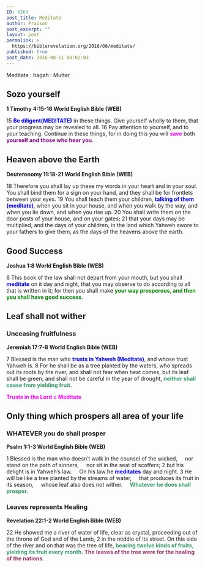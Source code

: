 ```yaml
---
ID: 6263
post_title: Meditate
author: Praison
post_excerpt: ""
layout: post
permalink: >
  https://biblerevelation.org/2016/08/meditate/
published: true
post_date: 2016-08-11 08:02:03
---
```

<p class="passage-display">Meditate : hagah : Mutter</p>

<h2 class="passage-display"><strong>Sozo yourself </strong></h2>
<p class="passage-display"><strong><span class="passage-display-bcv">1 Timothy 4:15-16
</span><span class="passage-display-version">World English Bible (WEB)</span></strong></p>
<span id="en-WEB-29764" class="text 1Tim-4-15"><span class="versenum">15 </span><span style="color: #0000ff;"><strong>Be diligent(MEDITATE)</strong></span> in these things. Give yourself wholly to them, that your progress may be revealed to all. </span><span id="en-WEB-29765" class="text 1Tim-4-16"><span class="versenum">16 </span>Pay attention to yourself, and to your teaching. Continue in these things, for in doing this you will <span style="color: #ff00ff;"><strong>save</strong></span> both <span style="color: #800080;"><strong>yourself and those who hear you</strong></span>.</span>
<h2 class="passage-display"><strong>Heaven above the Earth</strong></h2>
<p class="passage-display"><strong><span class="passage-display-bcv">Deuteronomy 11:18-21
</span><span class="passage-display-version">World English Bible (WEB)</span></strong></p>
<span id="en-WEB-5227" class="text Deut-11-18"><span class="versenum">18 </span>Therefore you shall lay up these my words in your heart and in your soul. You shall bind them for a sign on your hand, and they shall be for frontlets between your eyes. </span><span id="en-WEB-5228" class="text Deut-11-19"><span class="versenum">19 </span>You shall teach them your children, <span style="color: #0000ff;"><strong>talking of them (meditate)</strong></span>, when you sit in your house, and when you walk by the way, and when you lie down, and when you rise up. </span><span id="en-WEB-5229" class="text Deut-11-20"><span class="versenum">20 </span>You shall write them on the door posts of your house, and on your gates; </span><span id="en-WEB-5230" class="text Deut-11-21"><span class="versenum">21 </span>that your days may be multiplied, and the days of your children, in the land which Yahweh swore to your fathers to give them, as the days of the heavens above the earth.</span>
<h2><strong>Good Success</strong></h2>
<p class="passage-display"><strong><span class="passage-display-bcv">Joshua 1:8
</span><span class="passage-display-version">World English Bible (WEB)</span></strong></p>
<span id="en-WEB-5860" class="text Josh-1-8"><span class="versenum">8 </span>This book of the law shall not depart from your mouth, but you shall <span style="color: #0000ff;"><strong>meditate</strong></span> on it day and night, that you may observe to do according to all that is written in it; for then you shall make <span style="color: #008000;"><strong>your way prosperous, and then you shall have good success</strong></span>.</span>
<h2><strong>Leaf shall not wither</strong></h2>
<h3><strong>Unceasing fruitfulness</strong></h3>
<p class="passage-display"><strong><span class="passage-display-bcv">Jeremiah 17:7-8
</span><span class="passage-display-version">World English Bible (WEB)</span></strong></p>
<span id="en-WEB-19365" class="text Jer-17-7"><span class="versenum">7 </span>Blessed is the man who <span style="color: #0000ff;"><strong>trusts in Yahweh (Meditate)</strong></span>, and whose trust Yahweh is. </span><span id="en-WEB-19366" class="text Jer-17-8"><span class="versenum">8 </span>For he shall be as a tree planted by the waters, who spreads out its roots by the river, and shall not fear when heat comes, but its leaf shall be green; and shall not be careful in the year of drought, <span style="color: #339966;"><strong>neither shall cease from yielding fruit</strong></span>.</span>

<span style="color: #ff00ff;"><strong>Trusts in the Lord = Meditate</strong></span>
<div class="poetry top-1">
<h2 class="line"><strong>Only thing which prospers all area of your life</strong></h2>
<h3><strong>WHATEVER you do shall prosper</strong></h3>
<p class="passage-display"><strong><span class="passage-display-bcv">Psalm 1:1-3
</span><span class="passage-display-version">World English Bible (WEB)</span></strong></p>

<div class="poetry">
<p class="line"><span class="chapter-1"><span class="text Ps-1-1"><span class="chapternum">1 </span>Blessed is the man who doesn’t walk in the counsel of the wicked,</span></span>
<span class="indent-1"><span class="indent-1-breaks">    </span><span class="text Ps-1-1">nor stand on the path of sinners,</span></span>
<span class="indent-1"><span class="indent-1-breaks">    </span><span class="text Ps-1-1">nor sit in the seat of scoffers;</span></span>
<span id="en-WEB-13942" class="text Ps-1-2"><span class="versenum">2 </span>but his delight is in Yahweh’s law.</span>
<span class="indent-1"><span class="indent-1-breaks">    </span><span class="text Ps-1-2">On his law he <span style="color: #0000ff;"><strong>meditates</strong></span> day and night.</span></span>
<span id="en-WEB-13943" class="text Ps-1-3"><span class="versenum">3 </span>He will be like a tree planted by the streams of water,</span>
<span class="indent-1"><span class="indent-1-breaks">    </span><span class="text Ps-1-3">that produces its fruit in its season,</span></span>
<span class="indent-1"><span class="indent-1-breaks">    </span><span class="text Ps-1-3">whose leaf also does not wither.</span></span>
<span class="indent-1"><span class="indent-1-breaks">   <span style="color: #339966;"><strong> </strong></span></span><span style="color: #339966;"><strong><span class="text Ps-1-3">Whatever he does shall prosper.</span></strong></span></span></p>

</div>
<h3><strong>Leaves represents Healing </strong></h3>
</div>
<p class="passage-display"><strong><span class="passage-display-bcv">Revelation 22:1-2
</span><span class="passage-display-version">World English Bible (WEB)</span></strong></p>
<p class="chapter-2"><span id="en-WEB-31083" class="text Rev-22-1"><span class="chapternum">22 </span>He showed me a river of water of life, clear as crystal, proceeding out of the throne of God and of the Lamb, </span><span id="en-WEB-31084" class="text Rev-22-2"><span class="versenum">2 </span>in the middle of its street. On this side of the river and on that was the tree of life, <span style="color: #339966;"><strong>bearing twelve kinds of fruits, yielding its fruit every month</strong></span>. <span style="color: #993366;"><strong>The</strong> <strong>leaves of the tree were for the healing of the nations</strong></span>.</span></p>